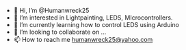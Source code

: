 - 👋 Hi, I’m @Humanwreck25
- 👀 I’m interested in Lightpainting, LEDS, MIcrocontrollers.
- 🌱 I’m currently learning how to control LEDS using Arduino
- 💞️ I’m looking to collaborate on ...
- 📫 How to reach me humanwreck25@yahoo.com

<!---
Humanwreck25/Humanwreck25 is a ✨ special ✨ repository because its `README.md` (this file) appears on your GitHub profile.
You can click the Preview link to take a look at your changes.
--->

